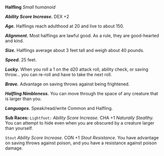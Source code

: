 __**Halfling**__
*Small humanoid*

***Ability Score Increase.***
DEX +2

***Age.***
Halflings reach adulthood at 20 and live to about 150.

***Alignment.***
Most halflings are lawful good. As a rule, they are good-hearted and kind.

***Size.***
Halflings average about 3 feet tall and weigh about 40 pounds.

***Speed.***
25 feet.

***Lucky.***
When you roll a 1 on the d20 attack roll, ability check, or saving throw... you can re-roll and have to take the next roll.

***Brave.***
Advantage on saving throws against being frightened.

***Halfling Nimbleness.***
You can move through the space of any creature that is larger than you.

***Languages.***
Speak/read/write Common and Halfling. 

**Sub Races:**
`Lightfoot:`
*Ability Score Increase.* CHA +1
*Naturally Stealthy.* You can attempt to hide even when you are obscured by a creature larger than yourself. 

`Stout`
*Ability Score Increase.* CON +1
*Stout Resistance.* You have advantage on saving throws against poison, and you have a resistance against poison damage.